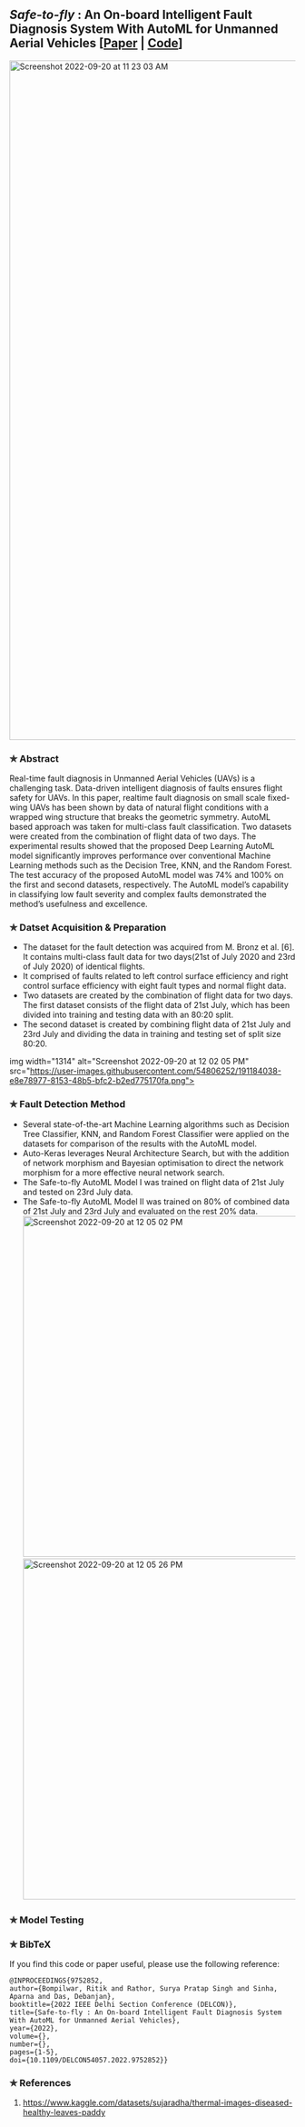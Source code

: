 ## _Safe-to-fly_ : An On-board Intelligent Fault Diagnosis System With AutoML for Unmanned Aerial Vehicles [[Paper](https://ieeexplore.ieee.org/document/9752852) | [Code](https://github.com/RITIK-12/safe-to-fly)]

<img width="1196" alt="Screenshot 2022-09-20 at 11 23 03 AM" src="https://user-images.githubusercontent.com/54806252/191177931-70de6492-6874-4bb0-aa5f-9d82081f55e8.png">

### ✯ Abstract
Real-time fault diagnosis in Unmanned Aerial Vehicles (UAVs) is a challenging task. Data-driven intelligent diagnosis of faults ensures flight safety for UAVs. In this paper, realtime fault diagnosis on small scale fixed-wing UAVs has been shown by data of natural flight conditions with a wrapped wing structure that breaks the geometric symmetry. AutoML based approach was taken for multi-class fault classification. Two datasets were created from the combination of flight data of two days. The experimental results showed that the proposed Deep Learning AutoML model significantly improves performance over conventional Machine Learning methods such as the Decision Tree, KNN, and the Random Forest. The test accuracy of the proposed AutoML model was 74% and 100% on the first and second datasets, respectively. The AutoML model’s capability in classifying low fault severity and complex faults demonstrated the method’s usefulness and excellence.

### ✯ Datset Acquisition & Preparation
* The dataset for the fault detection was acquired from M. Bronz et al. [6]. It contains multi-class fault data for two days(21st of July 2020 and 23rd of July 2020) of identical flights.
* It comprised of faults related to left control surface efficiency and right control surface efficiency with eight fault types and normal flight data.
* Two datasets are created by the combination of flight data for two days. The first dataset consists of the flight data of 21st July, which has been divided into training and testing data with an 80:20 split.
* The second dataset is created by combining flight data of 21st July and 23rd July and dividing the data in training and testing set of split size 80:20.

img width="1314" alt="Screenshot 2022-09-20 at 12 02 05 PM" src="https://user-images.githubusercontent.com/54806252/191184038-e8e78977-8153-48b5-bfc2-b2ed775170fa.png">

### ✯ Fault Detection Method
* Several state-of-the-art Machine Learning algorithms such as Decision Tree Classifier, KNN, and Random Forest Classifier were applied on the datasets for comparison of the results with the AutoML model.
* Auto-Keras leverages Neural Architecture Search, but with the addition of network morphism and Bayesian optimisation to direct the network morphism for a more effective neural network search. 
* The Safe-to-fly AutoML Model I was trained on flight data of 21st July and tested on 23rd July data. 
* The Safe-to-fly AutoML Model II was trained on 80% of combined data of 21st July and 23rd July and evaluated on the rest 20% data.
<img width="600" alt="Screenshot 2022-09-20 at 12 05 02 PM" src="https://user-images.githubusercontent.com/54806252/191184648-913d910a-1ef5-4198-819f-90a8f3c4dc26.png"> <img width="600" alt="Screenshot 2022-09-20 at 12 05 26 PM" src="https://user-images.githubusercontent.com/54806252/191184670-ee35a2de-3a66-4e1d-8c6a-6a058db63497.png">


### ✯ Model Testing

### ✯ BibTeX
If you find this code or paper useful, please use the following reference:

```
@INPROCEEDINGS{9752852,  
author={Bompilwar, Ritik and Rathor, Surya Pratap Singh and Sinha, Aparna and Das, Debanjan},  
booktitle={2022 IEEE Delhi Section Conference (DELCON)},   
title={Safe-to-fly : An On-board Intelligent Fault Diagnosis System With AutoML for Unmanned Aerial Vehicles},   
year={2022},  
volume={},  
number={},  
pages={1-5},  
doi={10.1109/DELCON54057.2022.9752852}}
```

### ✯ References
1. https://www.kaggle.com/datasets/sujaradha/thermal-images-diseased-healthy-leaves-paddy
